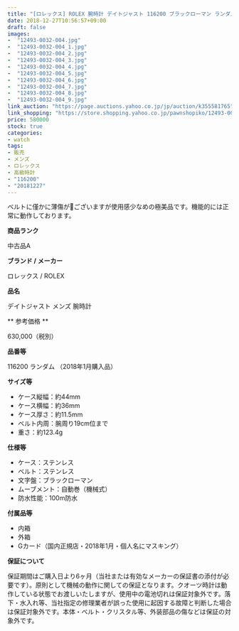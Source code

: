 ```yaml
---
title: "[ロレックス] ROLEX 腕時計 デイトジャスト 116200 ブラックローマン ランダム メンズ 自動巻 極美品"
date: 2018-12-27T10:56:57+09:00
draft: false
images:
-  "12493-0032-004.jpg"
-  "12493-0032-004_1.jpg"
-  "12493-0032-004_2.jpg"
-  "12493-0032-004_3.jpg"
-  "12493-0032-004_4.jpg"
-  "12493-0032-004_5.jpg"
-  "12493-0032-004_6.jpg"
-  "12493-0032-004_7.jpg"
-  "12493-0032-004_8.jpg"
-  "12493-0032-004_9.jpg"
link_auction: "https://page.auctions.yahoo.co.jp/jp/auction/k355581765"
link_shopping: "https://store.shopping.yahoo.co.jp/pawnshopiko/12493-0032-004.html"
price: 580000
stock: true
categories:
- watch
tags:
- 販売
- メンズ
- ロレックス
- 高級時計
- "116200"
- "20181227"
---
```

ベルトに僅かに薄傷がございますが使用感少なめの極美品です。機能的には正常に動作しております。

**商品ランク**

中古品A

**ブランド / メーカー**

ロレックス / ROLEX

**品名**

デイトジャスト メンズ 腕時計

** 参考価格 **

630,000（税別）

**品番等**

116200 ランダム （2018年1月購入品）

**サイズ等**

- ケース縦幅：約44mm
- ケース横幅：約36mm
- ケース厚さ：約11.5mm
- ベルト内周：腕周り19cm位まで
- 重さ：約123.4g

**仕様等**

- ケース：ステンレス
- ベルト：ステンレス
- 文字盤：ブラックローマン
- ムーブメント：自動巻（機械式）
- 防水性能：100m防水

**付属品等**

- 内箱
- 外箱
- Gカード（国内正規店・2018年1月・個人名にマスキング）

**保証について**

保証期間はご購入日より6ヶ月（当社または有効なメーカーの保証書の添付が必要です）。原則として機械の動作に関しての保証となります。クオーツ時計は動作している状態でお渡しいたしますが、使用中の電池切れは保証対象外です。落下・水入れ等、当社指定の修理業者が誤った使用に起因する故障と判断した場合は保証対象外です。本体・ベルト・クリスタル等、外装部品の傷などは保証の対象外です。
